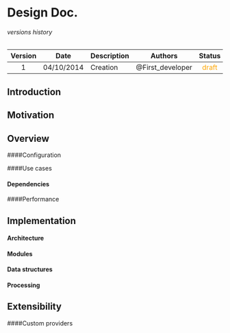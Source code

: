 # Design Doc.



###### versions history 
| Version      | Date			| Description  	| Authors         |Status|
| :---------: | :-------------:| ---------| ----------------|:--:|
| 1            | 04/10/2014    | Creation 		|@First_developer |<span style="color:orange">draft</span>|


<!--| 2            | 04/10/2014    | Creation 		|@First_developer |<span style="color:orange">draft</span>|
-->


## Introduction


## Motivation



## Overview




####Configuration


####Use cases

#### Dependencies

####Performance



## Implementation


#### Architecture  


#### Modules


#### Data structures  


#### Processing  

## Extensibility

####Custom providers



